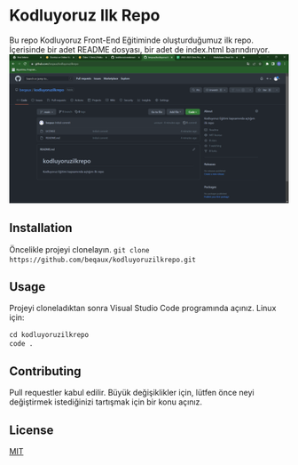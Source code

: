 # Kodluyoruz Ilk Repo
Bu repo Kodluyoruz Front-End Eğitiminde oluşturduğumuz ilk repo. İçerisinde bir adet README dosyası, bir adet de index.html barındırıyor.
![Screenshot](https://github.com/beqaux/kodluyoruzilkrepo/blob/main/Ekran%20g%C3%B6r%C3%BCnt%C3%BCs%C3%BC%202022-10-18%20060601.png)
## Installation
Öncelikle projeyi clonelayın.
```git clone https://github.com/beqaux/kodluyoruzilkrepo.git```

## Usage
Projeyi cloneladıktan sonra Visual Studio Code programında açınız.
Linux için:
```
cd kodluyoruzilkrepo
code .
```
## Contributing
Pull requestler kabul edilir. Büyük değişiklikler için, lütfen önce neyi değiştirmek istediğinizi tartışmak için bir konu açınız.

## License

[MIT](https://choosealicense.com/licenses/mit/)
